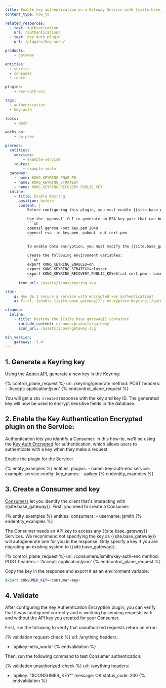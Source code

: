 ```yaml
---
title: Enable key authentication on a Gateway Service with {{site.base_gateway}}
content_type: how_to

related_resources:
  - text: Authentication
    url: /authentication/
  - text: Key Auth plugin
    url: /plugins/key-auth/

products:
    - gateway

entities: 
  - service
  - consumer
  - route

plugins:
    - key-auth-enc

tags:
  - authentication
  - key-auth

tools:
    - deck

works_on:
    - on-prem

prereqs:
  entities:
    services:
        - example-service
    routes:
        - example-route
  gateway:
    - name: KONG_KEYRING_ENABLED
    - name: KONG_KEYRING_STRATEGY
    - name: KONG_KEYRING_RECOVERY_PUBLIC_KEY
  inline: 
    - title: Enable Keyring
      position: before
      content: |
          Before configuring this plugin, you must enable {{site.base_gateway}}'s encryption [Keyring](/gateway/keyring).

          Use the `openssl` CLI to generate an RSA key pair that can be used to export and recover Keyring material:
          ```sh
          openssl genrsa -out key.pem 2048
          openssl rsa -in key.pem -pubout -out cert.pem
          ```

          To enable data encryption, you must modify the {{site.base_gateway}} configuration.

          Create the following environment variables:
          ```sh
          export KONG_KEYRING_ENABLED=on
          export KONG_KEYRING_STRATEGY=cluster
          export KONG_KEYRING_RECOVERY_PUBLIC_KEY=$(cat cert.pem | base64)
          ```
      icon_url: /assets/icons/keyring.svg

tldr:
    q: How do I secure a service with encrypted key authentication?
    a: First, [enable {{site.base_gateway}}'s encryption Keyring](/gateway/keyring/#enable-keyring). Then enable the [Key Authentication Encrypted](/plugins/key-auth-enc/) plugin on the [Gateway Service](/gateway/entities/service/). This plugin will require all requests made to this Service to have a valid API key.

cleanup:
  inline:
    - title: Destroy the {{site.base_gateway}} container
      include_content: cleanup/products/gateway
      icon_url: /assets/icons/gateway.svg

min_version:
    gateway: '3.4'
---
```


## 1. Generate a Keyring key

Using the [Admin API](/api/gateway/admin-ee/#/operations/post-keyring-generate), generate a new key in the Keyring:

<!--vale off-->
{% control_plane_request %}
  url: /keyring/generate
  method: POST
  headers:
      - 'Accept: application/json'
{% endcontrol_plane_request %}
<!--vale on-->

You will get a `201 Created` response with the key and key ID. The generated key will now be used to encrypt sensitive fields in the database.

## 2. Enable the Key Authentication Encrypted plugin on the Service:

Authentication lets you identify a Consumer. In this how-to, we'll be using the [Key Auth Encrypted](/plugins/key-auth-enc/) for authentication, which allows users to authenticate with a key when they make a request.

Enable the plugin for the Service:

<!--vale off-->
{% entity_examples %}
entities:
  plugins:
    - name: key-auth-enc
      service: example-service
      config:
        key_names:
        - apikey
{% endentity_examples %}
<!--vale on-->

## 3. Create a Consumer and key

[Consumers](/gateway/entities/consumer/) let you identify the client that's interacting with {{site.base_gateway}}. First, you need to create a Consumer:

<!--vale off-->
{% entity_examples %}
entities:
  consumers:
    - username: jsmith
{% endentity_examples %}
<!--vale on-->

The Consumer needs an API key to access any {{site.base_gateway}} Services. We recommend not specifying the key as {{site.base_gateway}} will autogenerate one for you in the response. Only specify a key if you are migrating an existing system to {{site.base_gateway}}.

<!--vale off-->
{% control_plane_request %}
  url: /consumers/jsmith/key-auth-enc
  method: POST
  headers:
      - 'Accept: application/json'
{% endcontrol_plane_request %}
<!--vale on-->

Copy the key in the response and export it as an environment variable:

```bash
export CONSUMER_KEY=<consumer-key>
```

## 4. Validate

After configuring the Key Authentication Encryption plugin, you can verify that it was configured correctly and is working by sending requests with and without the API key you created for your Consumer.

First, run the following to verify that unauthorized requests return an error:

<!--vale off-->
{% validation request-check %}
url: /anything
headers:
  - 'apikey:hello_world'
{% endvalidation %}
<!--vale on-->

Then, run the following command to test Consumer authentication:

<!--vale off-->
{% validation unauthorized-check %}
url: /anything
headers:
  - 'apikey: "$CONSUMER_KEY"'
message: OK
status_code: 200
{% endvalidation %}
<!--vale on-->


